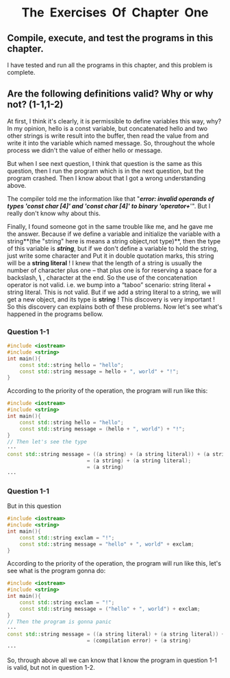 <center><h1>The&nbsp;&nbsp;Exercises&nbsp;&nbsp;Of&nbsp;&nbsp;Chapter&nbsp;&nbsp;One
</center>

## Compile, execute, and test the programs in this chapter. 

I have tested and run all the programs in this chapter, and this problem is complete.

## Are the following definitions valid? Why or why not? (1-1,1-2)

At first, I think it's clearly, it is permissible to define variables this way, why? In my opinion, hello is a const variable, but concatenated hello  and two other strings is write result into the buffer, then read the value from and write it into the variable which named  message. So, throughout the whole process we didn't the value of either hello or message. 

But when I see next question, I think that question is the same as this question, then I run the program which is in the next question, but the program crashed. Then I know about that I got a wrong understanding above.

The compiler told me the information like that "**_error: invalid operands of types 'const char [4]' and 'const char [4]' to binary 'operator+_**'". But I really don't know why about this. 

Finally, I found someone got in the same trouble like me, and he gave me the answer. Because if we define a variable and initialize the variable with a string**(the "string" here is means a string object,not type)**, then the type of this variable is **_string_**, but if we don't define a variable to hold the string, just write some character and Put it in double quotation marks, this string will be a **string literal** !  I knew that the length of a string is usually the number of character plus one – that plus one is for reserving a space for a backslash, **\\** , character at the end. So the use of the concatenation operator is not valid. i.e. we bump into a “taboo” scenario: string literal + string literal. This is not valid. But if we add a string literal to a string, we will get a new object, and its type is **string** ! This discovery is very important ! So this discovery can explains both of these problems. Now let's see what's happened in the programs bellow.

### Question   1-1

```C++
#include <iostream>
#include <string>
int main(){
    const std::string hello = "hello";
	const std::string message = hello + ", world" + "!";
}
```

According to the priority of the operation, the program will run like this:

```C++
#include <iostream>
#include <string>
int main(){
    const std::string hello = "hello";
	const std::string message = (hello + ", world") + "!";
}
// Then let's see the type
···
const std::string message = ((a string) + (a string literal)) + (a string literal);
						  = (a string) + (a string literal);
					      = (a string)
···
```

### Question   1-1

But in this question

```C++
#include <iostream>
#include <string>
int main(){
    const std::string exclam = "!";
    const std::string message = "hello" + ", world" + exclam;
}
```

According to the priority of the operation, the program will run like this, let's see what is the program gonna do:

```C++
#include <iostream>
#include <string>
int main(){
    const std::string exclam = "!";
    const std::string message = ("hello" + ", world") + exclam;
}
// Then the program is gonna panic
···
const std::string message = ((a string literal) + (a string literal)) + (a string);
					      = (compilation error) + (a string)
···
```

So, through above all we can know that I know the program in question 1-1 is valid, but not in question 1-2.





